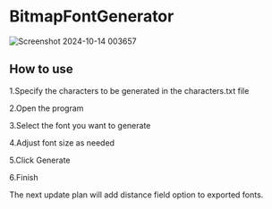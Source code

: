 # BitmapFontGenerator

![Screenshot 2024-10-14 003657](https://github.com/user-attachments/assets/a6549c98-0800-48f9-bda1-09789708a456)

## How to use

1.Specify the characters to be generated in the characters.txt file

2.Open the program

3.Select the font you want to generate

4.Adjust font size as needed

5.Click Generate

6.Finish

The next update plan will add distance field option to exported fonts.
